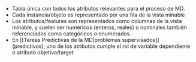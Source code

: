 - Tabla única con todos los atributos relevantes para el proceso de MD.
- Cada instancia/objeto es representado por una fila de la vista minable  
- Los atributos/features son representados como columnas de la vista minable, y suelen ser numéricos (enteros, reales) o nominales también referenciados como categóricos o enumerados. 
- En [[Tareas Predictivas de la MD|problemas supervisados]] (predictivos), uno de los atributos cumple el rol de variable dependiente o atributo objetivo/target